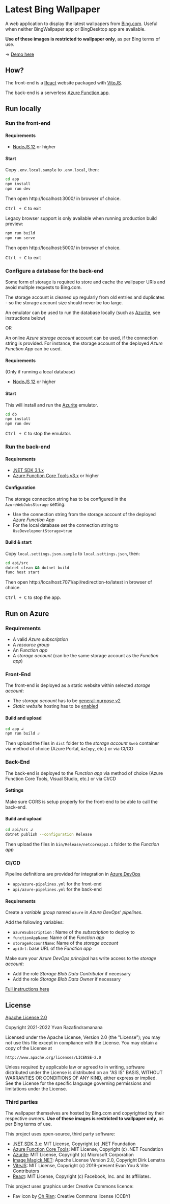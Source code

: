 # Latest Bing Wallpaper

A web application to display the latest wallpapers from [Bing.com](https://www.bing.com/). Useful when neither BingWallpaper app or BingDesktop app are available.

**Use of these images is restricted to wallpaper only**, as per Bing terms of use.

⇒ [Demo here](https://bingwallpaper.azureedge.net/)

## How?

The front-end is a [React](https://reactjs.org/) website packaged with [ViteJS](https://vitejs.dev/).

The back-end is a serverless [Azure Function app](https://docs.microsoft.com/en-us/azure/azure-functions/).

## Run locally

### Run the front-end

#### Requirements

- [NodeJS 12](https://nodejs.org/en/download/) or higher

#### Start

Copy `.env.local.sample` to `.env.local`, then:

```bash
cd app
npm install
npm run dev
```

Then open http://localhost:3000/ in browser of choice.

<kbd>Ctrl + C</kbd> to exit

Legacy browser support is only available when running production build preview:

```bash
npm run build
npm run serve
```

Then open http://localhost:5000/ in browser of choice.

<kbd>Ctrl + C</kbd> to exit

### Configure a database for the back-end

Some form of storage is required to store and cache the wallpaper URIs and avoid multiple requests to Bing.com.

The storage account is cleaned up regularly from old entries and duplicates - so the storage account size should never be too large.

An emulator can be used to run the database locally (such as [Azurite](https://docs.microsoft.com/en-us/azure/storage/common/storage-use-azurite?tabs=npm), see instructions below)

OR

An online *Azure storage account* account can be used, if the connection string is provided. For instance, the storage account of the deployed *Azure Function App* can be used.

#### Requirements

(Only if running a local database)

- [NodeJS 12](https://nodejs.org/en/download/) or higher

#### Start

This will install and run the [Azurite](https://docs.microsoft.com/en-us/azure/storage/common/storage-use-azurite?tabs=npm) emulator.

```bash
cd db
npm install
npm run dev
```

<kbd>Ctrl + C</kbd> to stop the emulator.

### Run the back-end

#### Requirements

- [.NET SDK 3.1.x](https://dotnet.microsoft.com/download)
- [Azure Function Core Tools v3.x](https://docs.microsoft.com/en-us/azure/azure-functions/functions-run-local#install-the-azure-functions-core-tools) or higher

#### Configuration

The storage connection string has to be configured in the `AzureWebJobsStorage` setting:
- Use the connection string from the storage account of the deployed *Azure Function App*
- For the local database set the connection string to `UseDevelopmentStorage=true`

#### Build & start

Copy `local.settings.json.sample` to `local.settings.json`, then:

```bash
cd api/src
dotnet clean && dotnet build
func host start
```

Then open http://localhost:7071/api/redirection-to/latest in browser of choice.

<kbd>Ctrl + C</kbd> to stop the app.

## Run on Azure

### Requirements

- A valid *Azure subscription*
- A *resource group*
- An *Function app*
- A *storage account* (can be the same storage account as the *Function app*)

### Front-End

The front-end is deployed as a static website within selected *storage account*:
- The *storage account* has to be [general-purpose v2](https://docs.microsoft.com/en-us/azure/storage/common/storage-account-upgrade?tabs=azure-portal)
- *Static website* hosting has to be [enabled](https://docs.microsoft.com/en-us/azure/storage/blobs/storage-blob-static-website-how-to?tabs=azure-portal#enable-static-website-hosting)

#### Build and upload

```bash
cd app ↲
npm run build ↲
```

Then upload the files in `dist` folder to the *storage account* `$web` container via method of choice (Azure Portal, `AzCopy`, etc.) or via CI/CD

### Back-End

The back-end is deployed to the *Function app* via method of choice (Azure Function Core Tools, Visual Studio, etc.) or via CI/CD

#### Settings

Make sure CORS is setup properly for the front-end to be able to call the back-end.

#### Build and upload

```bash
cd api/src ↲
dotnet publish --configuration Release
```

Then upload the files in `bin/Release/netcoreapp3.1` folder to the *Function app*

### CI/CD

Pipeline definitions are provided for integration in [Azure DevOps](https://dev.azure.com)
- `app/azure-pipelines.yml` for the front-end
- `api/azure-pipelines.yml` for the back-end

#### Requirements

Create a *variable group* named `Azure` in *Azure DevOps' pipelines*.

Add the following variables:
- `azureSubscription` : Name of the *subscription* to deploy to
- `functionAppName`: Name of the *Function app*
- `storageAccountName`: Name of the *storage account*
- `apiUrl`: base URL of the *Function app*

Make sure your *Azure DevOps principal* has write access to the *storage account*:
- Add the role *Storage Blob Data Contributor* if necessary
- Add the role *Storage Blob Data Owner* if necessary

[Full instructions here](https://brettmckenzie.net/2020/03/23/azure-pipelines-copy-files-task-authentication-failed/)


## License

[Apache License 2.0](https://choosealicense.com/licenses/apache-2.0/)

Copyright 2021-2022 Yvan Razafindramanana

Licensed under the Apache License, Version 2.0 (the "License");
you may not use this file except in compliance with the License.
You may obtain a copy of the License at

	http://www.apache.org/licenses/LICENSE-2.0

Unless required by applicable law or agreed to in writing, software
distributed under the License is distributed on an "AS IS" BASIS,
WITHOUT WARRANTIES OR CONDITIONS OF ANY KIND, either express or implied.
See the License for the specific language governing permissions and
limitations under the License.

### Third parties

The wallpaper themselves are hosted by Bing.com and copyrighted by their respective owners. **Use of these images is restricted to wallpaper only**, as per Bing terms of use.

This project uses open-source, third party software:

- [.NET SDK 3.x](https://github.com/dotnet/sdk): MIT License, Copyright (c) .NET Foundation
- [Azure Function Core Tools](https://github.com/Azure/azure-functions-core-tools): MIT License, Copyright (c) .NET Foundation
- [Azurite](https://github.com/Azure/Azurite): MIT License, Copyright (c) Microsoft Corporation
- [Image Magick.NET](https://github.com/dlemstra/Magick.NET): Apache License Version 2.0, Copyright Dirk Lemstra
- [ViteJS](https://github.com/vitejs/vite): MIT License, Copyright (c) 2019-present Evan You & Vite Contributors
- [React](https://reactjs.org/): MIT License, Copyright (c) Facebook, Inc. and its affiliates.

This project uses graphics under Creative Commons licence:

- Fav icon by [Oh Rian](https://thenounproject.com/ohrianid/): Creative Commons license  (CCBY)
